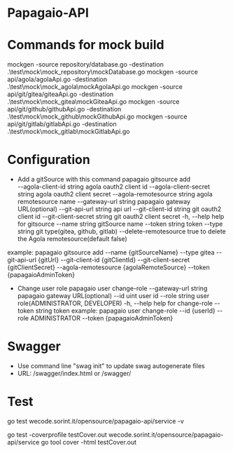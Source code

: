# Papagaio-API 

# Commands for mock build

mockgen -source repository/database.go -destination .\test\mock\mock_repository\mockDatabase.go
mockgen -source api/agola/agolaApi.go -destination .\test\mock\mock_agola\mockAgolaApi.go
mockgen -source api/git/gitea/giteaApi.go -destination .\test\mock\mock_gitea\mockGiteaApi.go
mockgen -source api/git/github/githubApi.go -destination .\test\mock\mock_github\mockGithubApi.go
mockgen -source api/git/gitlab/gitlabApi.go -destination .\test\mock\mock_gitlab\mockGitlabApi.go

# Configuration

* Add a gitSource with this command
papagaio gitsource add  
      --agola-client-id string       agola oauth2 client id
      --agola-client-secret string   agola oauth2 client secret
      --agola-remotesource string    agola remotesource name
      --gateway-url string           papagaio gateway URL(optional)
      --git-api-url string           api url
      --git-client-id string         git oauth2 client id
      --git-client-secret string     git oauth2 client secret
  -h, --help                         help for gitsource
      --name string                  gitSource name
      --token string                 token
      --type string                  git type(gitea, github, gitlab)
      --delete-remotesource          true to delete the Agola remotesource(default false)


example: papagaio gitsource add --name {gitSourceName} --type gitea --git-api-url {gitUrl} --git-client-id {gitClientId} --git-client-secret {gitClientSecret} --agola-remotesource {agolaRemoteSource} --token {papagaioAdminToken}

* Change user role
papagaio user change-role
      --gateway-url string   papagaio gateway URL(optional)
      --id uint              user id
      --role string          user role(ADMINISTRATOR, DEVELOPER)
      -h, --help   help for change-role
      --token string         token
example: papagaio user change-role --id {userId} --role ADMINISTRATOR --token {papagaioAdminToken}

# Swagger

* Use command line "swag init" to update swag autogenerate files
* URL: /swagger/index.html or /swagger/

# Test

go test wecode.sorint.it/opensource/papagaio-api/service -v

go test -coverprofile testCover.out wecode.sorint.it/opensource/papagaio-api/service
go tool cover -html testCover.out